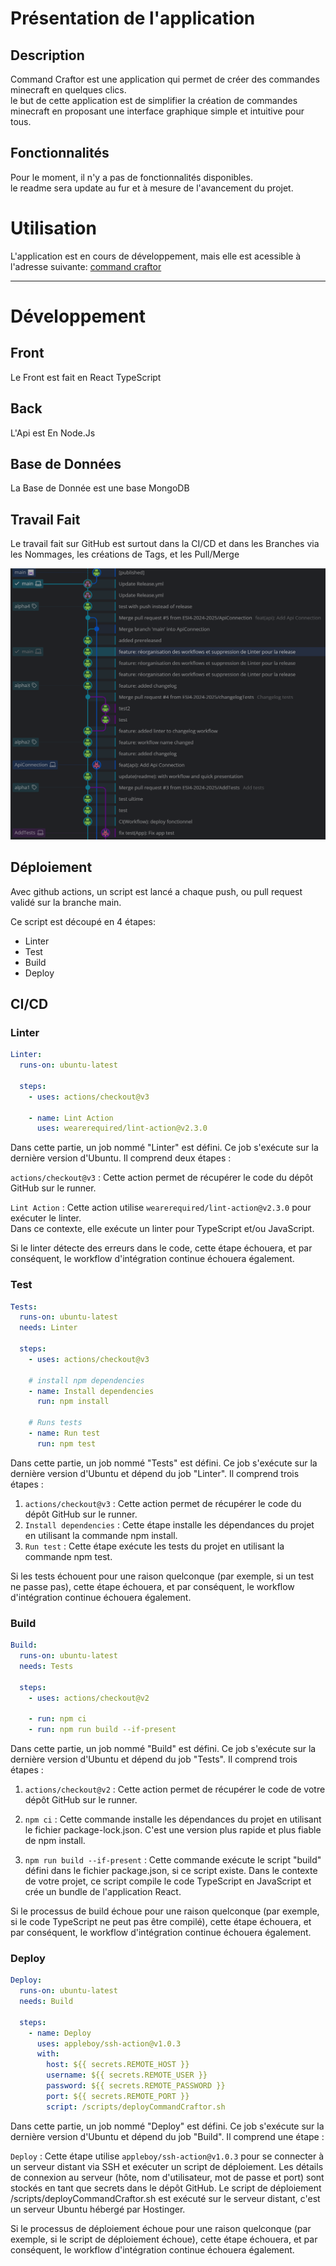 # Présentation de l'application

## Description

Command Craftor est une application qui permet de créer des commandes minecraft en quelques clics.\
le but de cette application est de simplifier la création de commandes minecraft en proposant une 
interface graphique simple et intuitive pour tous.

## Fonctionnalités

Pour le moment, il n'y a pas de fonctionnalités disponibles.\
le readme sera update au fur et à mesure de l'avancement du projet.

# Utilisation

L'application est en cours de développement, mais elle est acessible à l'adresse suivante:
[command craftor](https://commandcraftor.ebasson.fr)

___

# Développement

## Front

Le Front est fait en React TypeScript

## Back

L'Api est En Node.Js

## Base de Données

La Base de Donnée est une base MongoDB

## Travail Fait

Le travail fait sur GitHub est surtout dans la CI/CD et dans les Branches via les Nommages, les créations de Tags, et les Pull/Merge

![alt text](/.github/imagesRM/image.png)



## Déploiement

Avec github actions, un script est lancé a chaque push, ou pull request validé sur la 
branche main.

Ce script est découpé en 4 étapes:
- Linter
- Test
- Build
- Deploy

## CI/CD

### Linter
```yaml
Linter:
  runs-on: ubuntu-latest

  steps:
    - uses: actions/checkout@v3

    - name: Lint Action
      uses: wearerequired/lint-action@v2.3.0
```

Dans cette partie, un job nommé "Linter" est défini. Ce job s'exécute sur la dernière version d'Ubuntu. 
Il comprend deux étapes :  

`actions/checkout@v3` : Cette action permet de récupérer le code du dépôt GitHub sur le runner.  

`Lint Action` : Cette action utilise `wearerequired/lint-action@v2.3.0` pour exécuter le linter.  
Dans ce contexte, elle exécute un linter pour TypeScript et/ou JavaScript.

Si le linter détecte des erreurs dans le code, cette étape échouera, et par conséquent, le workflow 
d'intégration continue échouera également.

### Test
```yaml
Tests:
  runs-on: ubuntu-latest
  needs: Linter

  steps:
    - uses: actions/checkout@v3

    # install npm dependencies
    - name: Install dependencies
      run: npm install

    # Runs tests
    - name: Run test
      run: npm test
```

Dans cette partie, un job nommé "Tests" est défini. Ce job s'exécute sur la dernière version d'Ubuntu et dépend 
du job "Linter". Il comprend trois étapes :

1. `actions/checkout@v3` : Cette action permet de récupérer le code du dépôt GitHub sur le runner.
2. `Install dependencies` : Cette étape installe les dépendances du projet en utilisant la commande npm install.
3. `Run test` : Cette étape exécute les tests du projet en utilisant la commande npm test.  

Si les tests échouent pour une raison quelconque (par exemple, si un test ne passe pas), 
cette étape échouera, et par conséquent, le workflow d'intégration continue échouera également.

### Build
```yaml
Build:
  runs-on: ubuntu-latest
  needs: Tests

  steps:
    - uses: actions/checkout@v2

    - run: npm ci
    - run: npm run build --if-present
```

Dans cette partie, un job nommé "Build" est défini. Ce job s'exécute sur la dernière version d'Ubuntu et dépend du 
job "Tests". Il comprend trois étapes :  

1. `actions/checkout@v2` : Cette action permet de récupérer le code de votre dépôt GitHub sur le runner.  

2. `npm ci` : Cette commande installe les dépendances du projet en utilisant le fichier package-lock.json. C'est une 
version plus rapide et plus fiable de npm install.  

3. `npm run build --if-present` : Cette commande exécute le script "build" défini dans le fichier package.json, 
si ce script existe. Dans le contexte de votre projet, ce script compile le code TypeScript en JavaScript et crée
un bundle de l'application React.  

Si le processus de build échoue pour une raison quelconque (par exemple, si le code TypeScript ne peut pas 
être compilé), cette étape échouera, et par conséquent, le workflow d'intégration continue échouera également.

### Deploy
```yaml 
Deploy:
  runs-on: ubuntu-latest
  needs: Build

  steps:
    - name: Deploy
      uses: appleboy/ssh-action@v1.0.3
      with:
        host: ${{ secrets.REMOTE_HOST }}
        username: ${{ secrets.REMOTE_USER }}
        password: ${{ secrets.REMOTE_PASSWORD }}
        port: ${{ secrets.REMOTE_PORT }}
        script: /scripts/deployCommandCraftor.sh
```

Dans cette partie, un job nommé "Deploy" est défini. Ce job s'exécute sur la dernière version d'Ubuntu et 
dépend du job "Build". Il comprend une étape :  

`Deploy` : Cette étape utilise `appleboy/ssh-action@v1.0.3` pour se connecter à un serveur distant via SSH et 
exécuter un script de déploiement. Les détails de connexion au serveur (hôte, nom d'utilisateur, mot de passe et port) 
sont stockés en tant que secrets dans le dépôt GitHub. Le script de déploiement /scripts/deployCommandCraftor.sh 
est exécuté sur le serveur distant, c'est un serveur Ubuntu hébergé par Hostinger.

Si le processus de déploiement échoue pour une raison quelconque (par exemple, si le script de déploiement échoue), 
cette étape échouera, et par conséquent, le workflow d'intégration continue échouera également.